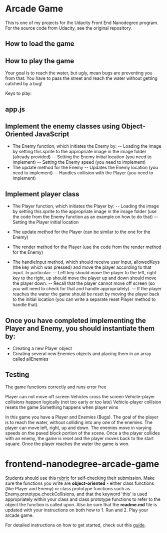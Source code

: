 # Arcade Game

This is one of my projects for the Udacity Front End Nanodegree program. For the source code from Udacity, see the original repository.

## How to load the game

## How to play the game

Your goal is to reach the water, but ugly, mean bugs are preventing you from that. You have to pass the street and reach the water without getting catched by a bug!

Keys to play:

## app.js

## Implement the enemy classes using Object-Oriented JavaScript

- The Enemy function, which initiates the Enemy by:
-- Loading the image by setting this.sprite to the appropriate image in the image folder (already provided)
-- Setting the Enemy initial location (you need to implement)
-- Setting the Enemy speed (you need to implement)
- The update method for the Enemy
-- Updates the Enemy location (you need to implement)
-- Handles collision with the Player (you need to implement)

## Implement player class

- The Player function, which initiates the Player by:
-- Loading the image by setting this.sprite to the appropriate image in the image folder (use the code from the Enemy function as an example on how to do that)
-- Setting the Player initial location

- The update method for the Player (can be similar to the one for the Enemy)
- The render method for the Player (use the code from the render method for the Enemy)

- The handleInput method, which should receive user input, allowedKeys (the key which was pressed) and move the player according to that input. In particular:
-- Left key should move the player to the left, right key to the right, up should move the player up and down should move the player down.
-- Recall that the player cannot move off screen (so you will need to check for that and handle appropriately).
-- If the player reaches the water the game should be reset by moving the player back to the initial location (you can write a separate reset Player method to handle that).

## Once you have completed implementing the Player and Enemy, you should instantiate them by:

- Creating a new Player object
- Creating several new Enemies objects and placing them in an array called allEnemies

## Testing

The game functions correctly and runs error free

Player can not move off screen
Vehicles cross the screen
Vehicle-player collisions happen logically (not too early or too late)
Vehicle-player collision resets the game
Something happens when player wins


In this game you have a Player and Enemies (Bugs). The goal of the player is to reach the water, without colliding into any one of the enemies. The player can move left, right, up and down. The enemies move in varying speeds on the paved block portion of the scene. Once a the player collides with an enemy, the game is reset and the player moves back to the start square. Once the player reaches the water the game is won.


frontend-nanodegree-arcade-game
===============================

Students should use this [rubric](https://review.udacity.com/#!/projects/2696458597/rubric) for self-checking their submission. Make sure the functions you write are **object-oriented** - either class functions (like Player and Enemy) or class prototype functions such as Enemy.prototype.checkCollisions, and that the keyword 'this' is used appropriately within your class and class prototype functions to refer to the object the function is called upon. Also be sure that the **readme.md** file is updated with your instructions on both how to 1. Run and 2. Play your arcade game.

For detailed instructions on how to get started, check out this [guide](https://docs.google.com/document/d/1v01aScPjSWCCWQLIpFqvg3-vXLH2e8_SZQKC8jNO0Dc/pub?embedded=true).
